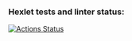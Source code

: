 ### Hexlet tests and linter status:
[![Actions Status](https://github.com/elizernem/layout-designer-project-58/workflows/hexlet-check/badge.svg)](https://github.com/elizernem/layout-designer-project-58/actions)